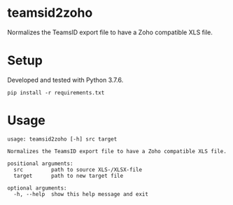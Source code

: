 # teamsid2zoho
Normalizes the TeamsID export file to have a Zoho compatible XLS file.

# Setup
Developed and tested with Python 3.7.6.

`pip install -r requirements.txt`

# Usage
```
usage: teamsid2zoho [-h] src target

Normalizes the TeamsID export file to have a Zoho compatible XLS file.

positional arguments:
  src         path to source XLS-/XLSX-file
  target      path to new target file

optional arguments:
  -h, --help  show this help message and exit
```

